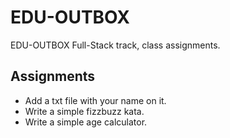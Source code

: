 # EDU-OUTBOX
EDU-OUTBOX Full-Stack track, class assignments.
## Assignments
* Add a txt file with your name on it.
* Write a simple fizzbuzz kata.
* Write a simple age calculator.
